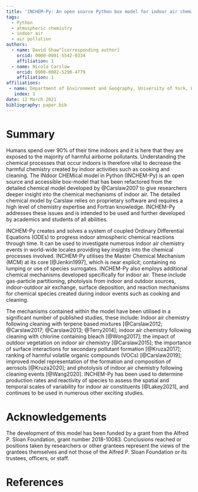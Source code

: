 ```yaml
---
title: 'INCHEM-Py: An open source Python box model for indoor air chemistry'
tags:
  - Python
  - atmospheric chemistry
  - indoor air
  - air pollution
authors:
  - name: David Shaw^[corresponding author]
    orcid: 0000-0001-5542-0334
    affiliation: 1
  - name: Nicola Carslaw
    orcid: 0000-0002-5290-4779
    affiliation: 1
affiliations:
 - name: Department of Environment and Geography, University of York, Wentworth Way, York, YO10 5NG, United Kingdom
   index: 1
date: 12 March 2021
bibliography: paper.bib
---
```


# Summary

Humans spend over 90% of their time indoors and it is here that they are exposed to the majority of harmful airborne pollutants. Understanding the chemical processes that occur indoors is therefore vital to decrease the harmful chemistry created by indoor activities such as cooking and cleaning. The INdoor CHEMical model in Python (INCHEM-Py) is an open source and accessible box-model that has been refactored from the detailed chemical model developed by @Carslaw2007 to give researchers deeper insight into the chemical mechanisms of indoor air. The detailed chemical model by Carslaw relies on proprietary software and requires a high level of chemistry expertise and Fortran knowledge. INCHEM-Py addresses these issues and is intended to be used and further developed by academics and students of all abilities.

INCHEM-Py creates and solves a system of coupled Ordinary Differential Equations (ODEs) to progress indoor atmospheric chemical reactions through time. It can be used to investigate numerous indoor air chemistry events in world-wide locales providing key insights into the chemical processes involved. INCHEM-Py utilises the Master Chemical Mechanism (MCM) at its core [@Jenkin1997], which is near explicit; containing no lumping or use of species surrogates. INCHEM-Py also employs additional chemical mechanisms developed specifically for indoor air. These include gas-particle partitioning, photolysis from indoor and outdoor sources, indoor-outdoor air exchange, surface deposition, and reaction mechanisms for chemical species created during indoor events such as cooking and cleaning. 

The mechanisms contained within the model have been utilised in a significant number of published studies, these include: Indoor air chemistry following cleaning with terpene based mixtures [@Carslaw2012; @Carslaw2017; @Carslaw2013; @Terry2014]; indoor air chemistry following cleaning with chlorine containing bleach [@Wong2017]; the impact of outdoor vegetation on indoor air chemistry [@Carslaw2015]; the importance of surface interactions for secondary pollutant formation [@Kruza2017]; ranking of harmful volatile organic compounds (VOCs) [@Carslaw2019]; improved model representation of the formation and composition of aerosols [@Kruza2020]; and photolysis of indoor air chemistry following cleaning events [@Wang2020]. INCHEM-Py has been used to determine production rates and reactivity of species to assess the spatial and temporal scales of variability for indoor air constituents [@Lakey2021], and continues to be used in numerous other exciting studies.  

# Acknowledgements

The development of this model has been funded by a grant from the Alfred P. Sloan Foundation, grant number 2018-10083. Conclusions reached or positions taken by researchers or other grantees represent the views of the grantees themselves and not those of the Alfred P. Sloan Foundation or its trustees, officers, or staff.

# References